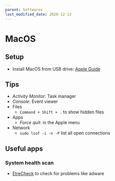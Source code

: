 ```yaml
---
parent: Softwares
last_modified_date: 2020-12-13
---
```


# MacOS

## Setup

* Install MacOS from USB drive: [Apple Guide](https://support.apple.com/en-us/HT201372)

## Tips

* *Activity Monitor*: Task manager
* *Console*: Event viewer
* Files
    * `Command + Shift + .` to show hidden files
* Apps
    * *Force quit*: in the Apple menu
* Network
  * `sudo lsof -i -n -P` list all open connections

## Useful apps

### System health scan

* [EtreCheck](https://apps.apple.com/us/app/etrecheck/id1423715984?mt=12) to check for problems like adware
